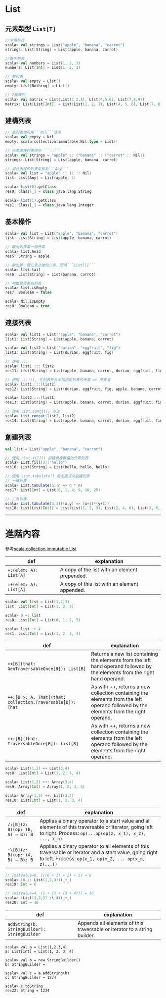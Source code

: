 # List

## 元素類型 ```List[T]```

```scala
//字串列表
scala> val strings = List("apple", "banana", "carrot")
strings: List[String] = List(apple, banana, carrot)

//數字列表
scala> val numbers = List(1, 2, 3)
numbers: List[Int] = List(1, 2, 3)

// 空列表
scala> val empty = List()
empty: List[Nothing] = List()

// 2維陣列
scala> val matrix = List(List(1,2,3), List(4,5,6), List(7,8,9))
matrix: List[List[Int]] = List(List(1, 2, 3), List(4, 5, 6), List(7, 8, 9))
```

## 建構列表

```scala
// 空列表也可用```Nil```表示
scala> val empty = Nil
empty: scala.collection.immutable.Nil.type = List()

// 元素連接列表使用 ```::```
scala> val strings = "apple" :: ("banana" :: ("carrot" :: Nil))
strings: List[String] = List(apple, banana, carrot)

// 混合內容的列表型態為```Any```
scala> val list = "apple" :: (1 :: Nil)
list: List[Any] = List(apple, 1)

scala> list(0).getClass
res0: Class[_] = class java.lang.String

scala> list(1).getClass
res1: Class[_] = class java.lang.Integer
```

## 基本操作

```scala
scala> val list = List("apple", "banana", "carrot")
list: List[String] = List(apple, banana, carrot)

// 取出列表第一個元素
scala> list.head
res5: String = apple

// 取出第一個元素之後的元素，回傳```List[T]```
scala> list.tail
res6: List[String] = List(banana, carrot)

// 判斷是否為空列表
scala> list.isEmpty
res7: Boolean = false

scala> Nil.isEmpty
res8: Boolean = true
```

## 連接列表

```scala
scala> val list1 = List("apple", "banana", "carrot")
list1: List[String] = List(apple, banana, carrot)

scala> val list2 = List("durian", "eggfruit", "fig")
list2: List[String] = List(durian, eggfruit, fig)

// 使用 :::
scala> list1 ::: list2
res11: List[String] = List(apple, banana, carrot, durian, eggfruit, fig)

// 使用 .:::(), 在列表开头添加指定列表的元素 => 不直覺
scala> list1.:::(list2)
res12: List[String] = List(durian, eggfruit, fig, apple, banana, carrot)

scala> list2.:::(list1)
res13: List[String] = List(apple, banana, carrot, durian, eggfruit, fig)

// 使用 List.concat() 方法
scala> List.concat(list1, list2)
res14: List[String] = List(apple, banana, carrot, durian, eggfruit, fig)
```

## 創建列表
```scala
val list = List("apple", "banana", "carrot")

// 使用 List.fill() 創建重複數量的元素列表
scala> List.fill(3)("hello")
res16: List[String] = List(hello, hello, hello)

// 使用 List.tabulate() 給定函式來創建列表
// 一維列表
scala> List.tabulate(6)(n => n * n)
res17: List[Int] = List(0, 1, 4, 9, 16, 25)

// 二為列表
scala> List.tabulate(3,3)((x,y) => (x+1)*(y+1))
res18: List[List[Int]] = List(List(1, 2, 3), List(2, 4, 6), List(3, 6, 9))
```
___
# 進階內容

參考[scala.collection.immutable List](http://www.scala-lang.org/api/current/index.html#scala.collection.immutable.List)

| def | explanation |
|-----|-------------|
|```+:(elem: A): List[A]```| A copy of the list with an element prepended. |
|```:+(elem: A): List[A]```| A copy of this list with an element appended. |
```scala
scala> val list = List(1,2,3)
list: List[Int] = List(1, 2, 3)

scala> 0 +: list
res0: List[Int] = List(0, 1, 2, 3)

scala> list :+ 4
res1: List[Int] = List(1, 2, 3, 4)
```

| def | explanation |
|-----|-------------|
|```++[B](that: GenTraversableOnce[B]): List[B]```| Returns a new list containing the elements from the left hand operand followed by the elements from the right hand operand. |
|```++:[B >: A, That](that: collection.Traversable[B]): That```|As with ++, returns a new collection containing the elements from the left operand followed by the elements from the right operand.|
|```++:[B](that: TraversableOnce[B]): List[B]```|As with ++, returns a new collection containing the elements from the left operand followed by the elements from the right operand.|
```scala
scala> List(1,2) ++ List(3,4)
res8: List[Int] = List(1, 2, 3, 4)

scala> List(1,2) ++: Array(3,4)
res9: Array[Int] = Array(1, 2, 3, 4)

scala> Array(1,2) ++: List(3,4)
res10: List[Int] = List(1, 2, 3, 4)
```

| def | explanation |
|-----|-------------|
|```/:[B](z: B)(op: (B, A) ⇒ B): B```|Applies a binary operator to a start value and all elements of this traversable or iterator, going left to right. Process: ```op(...op(op(z, x_1), x_2), ..., x_n)```|
|```:\[B](z: B)(op: (A, B) ⇒ B): B```|Applies a binary operator to all elements of this traversable or iterator and a start value, going right to left. Process: ```op(x_1, op(x_2, ... op(x_n, z)...))```|
```scala
// initValue=0, (((0 + 1) + 2) + 3) = 6
scala> (0 /: List(1,2,3))(_+_)
res19: Int = 6

// initValue=4, (1 + (2 + (3 + 4))) = 10
scala> (List(1,2,3) :\ 4)(_+_)
res20: Int = 10
```

| def | explanation |
|-----|-------------|
|```addString(b: StringBuilder): StringBuilder``` | Appends all elements of this traversable or iterator to a string builder. |
```
scala> val a = List(1,2,3,4)
a: List[Int] = List(1, 2, 3, 4)

scala> val b = new StringBuilder()
b: StringBuilder =

scala> val c = a.addString(b)
c: StringBuilder = 1234

scala> c.toString
res22: String = 1234
```

